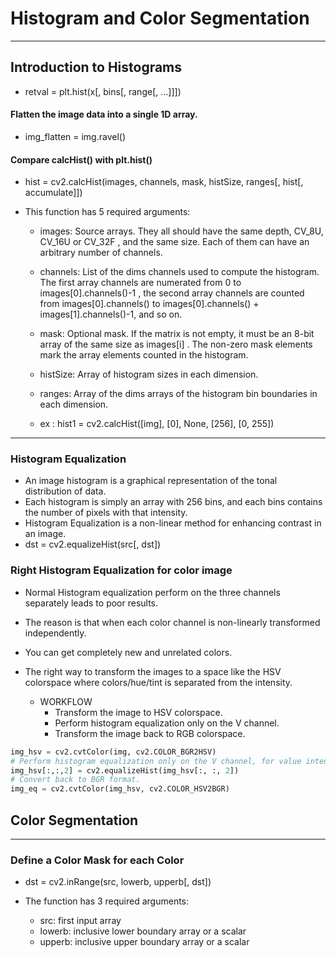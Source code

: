 # Histogram and Color Segmentation
---

## Introduction to Histograms

* retval = plt.hist(x[, bins[, range[, ...]]])

#### Flatten the image data into a single 1D array.
* img_flatten = img.ravel()

#### Compare calcHist() with plt.hist()
* hist = cv2.calcHist(images, channels, mask, histSize, ranges[, hist[, accumulate]])
* This function has 5 required arguments:

  * images: Source arrays. They all should have the same depth, CV_8U, CV_16U or CV_32F , 
  and the same size. Each of them can have an arbitrary number of channels.

  * channels: List of the dims channels used to compute the histogram. 
    The first array channels are numerated from 0 to images[0].channels()-1 , 
    the second array channels are counted from images[0].channels() to
    images[0].channels() + images[1].channels()-1, and so on.

  * mask: Optional mask. If the matrix is not empty, it must be an 8-bit array of the same size as images[i] . 
          The non-zero mask elements mark the array elements counted in the histogram.
  
  * histSize: Array of histogram sizes in each dimension.
  * ranges: Array of the dims arrays of the histogram bin boundaries in each dimension.
  * ex : hist1 = cv2.calcHist([img], [0], None, [256], [0, 255])

---

### Histogram Equalization

* An image histogram is a graphical representation of the tonal distribution of data. 
* Each histogram is simply an array with 256 bins, and each bins contains the number of pixels with that intensity. 
* Histogram Equalization is a non-linear method for enhancing contrast in an image.
* dst = cv2.equalizeHist(src[, dst])

### Right Histogram Equalization for color image

* Normal Histogram equalization perform on the three channels separately leads to poor results. 
* The reason is that when each color channel is non-linearly transformed independently. 
* You can get completely new and unrelated colors.
* The right way to transform the images to a space like the HSV colorspace 
  where colors/hue/tint is separated from the intensity.

  * WORKFLOW
    * Transform the image to HSV colorspace.
    * Perform histogram equalization only on the V channel.
    * Transform the image back to RGB colorspace.

```Python
img_hsv = cv2.cvtColor(img, cv2.COLOR_BGR2HSV)
# Perform histogram equalization only on the V channel, for value intensity.
img_hsv[:,:,2] = cv2.equalizeHist(img_hsv[:, :, 2])
# Convert back to BGR format.
img_eq = cv2.cvtColor(img_hsv, cv2.COLOR_HSV2BGR)
```

## Color Segmentation
---

### Define a Color Mask for each Color

* dst = cv2.inRange(src, lowerb, upperb[, dst]) 
* The function has 3 required arguments:

  * src: first input array
  * lowerb: inclusive lower boundary array or a scalar
  * upperb: inclusive upper boundary array or a scalar

